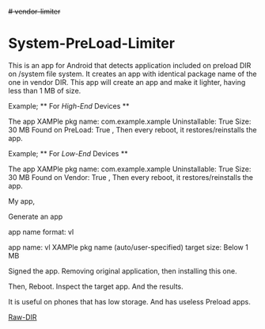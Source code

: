 ~~# vendor-limiter~~
# System-PreLoad-Limiter

This is an app for Android that detects application included on preload DIR on /system file system.
It creates an app with identical package name of the one in vendor DIR.
This app will create an app and make it lighter, having less than 1 MB of size.

Example; ** For _High-End_ Devices **

The app XAMPle 
pkg name: com.example.xample
Uninstallable: True
Size: 30 MB
Found on PreLoad: True , Then every reboot, it restores/reinstalls the app.

Example; ** For _Low-End_ Devices **

The app XAMPle 
pkg name: com.example.xample
Uninstallable: True
Size: 30 MB
Found on Vendor: True , Then every reboot, it restores/reinstalls the app.

My app,

Generate an app

app name format: vl <app-name>

app name: vl XAMPle
pkg name (auto/user-specified)
target size: Below 1 MB



Signed the app.
Removing original application, then installing this one. 

Then, Reboot.
Inspect the target app.
And the results.


It is useful on phones that has low storage.
And has useless Preload apps.

[Raw-DIR](https://raw.githubusercontent.com/1-2-Tree/system-preload-limiter/main/preload-dir-limiter.txt)
